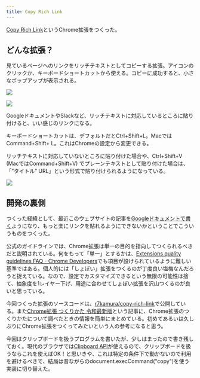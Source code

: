 ```yaml
---
title: Copy Rich Link
---
```

[Copy Rich Link](https://chrome.google.com/webstore/detail/copy-rich-link/hikiamlgpdcabppakpmemaofmkgknpea)というChrome拡張をつくった。

どんな拡張？
------

見ているページへのリンクをリッチテキストとしてコピーする拡張。アイコンのクリックか、キーボードショートカットから使える。コピーに成功すると、小さなポップアップが表示される。

![](https://lh3.googleusercontent.com/docs/AG8NV2b_Sop-ADWUIoe_cFJO2GLDc7_xeCVbH3dhf6wLDAwZ7kDIATqvVvLaeKnSd44vix150qWpcFk11SpA04j49FX6OGMFSKMfik8ZbALFIBdsOK2tXYlKKDZP4ADO5VxZrToIbzjVLXUKAg-1Gw0iyaEv-ZGlixxL1UnB-ytE4LK57lunqzdTIMV6ijwR_-zmbUMyk0_DeTraafIzpcXqPt_9t9AkdNfBWjGuS1R-W0amf1EJVAEmJrmLhUqU8ArwY_8raiUJF9nk1f2-9weGBlYcLJjsShinndhKu1jVna820lyli5K2b79ZYBQwU-wnh4ZDrH4DQo1W4oGi12dJHCy2ooLb9xvC9mL37DZW5pTm-qMp_w563r1v8XCPJD1E6BeOpLqrANOSAEhOqahzfMvhgoDrIrSM92e5pzQsz8i2dF_VKWOuVhdJmLVh48_NGBW1zvKab9PWkM1eSnXsYuXOD-2XJa_HIAH6yhJG32d3P5NVMU76LJ_I17Da-jFOa_4Y_lSAMrVGHyZTSBh1exe4IMpbBckcim_yv1vD-nUBNwy2pVgCQoN842MEs1oyWIS5TUlfofutoT980Kx0NHVxW6IH2FT3KHfzK_gvGCzPoILfxDLyp_eJjbofSsaY8MHW5parW1Llxt5ndK3qMTk_j5WQNIikzpbI5UA7hRn5u3J4c1defDEUVbvluNw7FH0y4blZtOSAoiHXJJCsUJo-NBaeVfubU0tvejszvVkdiExO7ztPeIO3NNu3YCVnoaWZIwi52Ko7mkCPnwC1FLFsNqHFTjPp5appziUt6aNfTWpwiBTZeTRR4ealoQfdGEv1keYbyOJfVKB0U1RWqzM3YEPaxpOXMWpzauLM4TgyVjg23-N26UsfdTMDZUIeeaZbq8HQclafSL9y06rqU7XQDqpUBFioqxSjbNGZWIQEW5fWAVBsaGQfZ9nh2Z2ueUaD-qoMwD3klX6YpmIsogLp-nKSV-bHlJDodIa6H67nH2xVpj-vUkJT1j8iPwaQ5palHDg7GaPQmaPhGc-pwwWjaj3-jnRFq-FEvED8x1Oa8n-2XAZGkMoNyrM1ax8_fTggytjjRENLghrRA8HvJwfnIq67aYxAgMPKMrvggeorTPzqbWoi67mQ5H3k4BVv-i5cUheRxtNSRQLSLoc5V_LSEJscakN7i782aetrHsvH0FqrWb2DmorEIGiDkvsk-D8ouSKuHoh5delIrnOLwaj5Kn4c_2qwbV9aEPfBJIBSHOOy)

![](https://lh3.googleusercontent.com/docs/AG8NV2Zp6a7g0eeZY315W8negpPW8BTUcDRzs81InekVXMKVBVCNlOH_OdMOoWyIWitmPMttQPT66kRjouqS6O3CuDlQ4IMf2Dpu-xyXP8M0QJB0xWHf7POwffZMzSYgKGaGWHmLLNC4eCyCAVy2iktcK-C-n9N6zrJf5bvdZR6djJQ2hfIp4QLylkCco5JVjoam0P4BzwrVk0gvC3BkuneC9FUvYjHZSb1kFQhrrz8h2KsHPo5jD0gmr0yyrnrLUmVltHPmvguK770NK4KtvFRExxdi-rMvUUr0C0bHpY5_fimC2_MMUHMasbcYdiqtjE16_ayu6UXWRB9uLHTZDjoHrTBQcdY82ib8Rd4CExgwW9FS5O9Uros2NuD9OpNXluMssdW0XU5V6QSg3MPy9lOWrFMwhGXzNgscMngs9Qr7M-GB0x5bVRqw6-_Zaikbb1QF_6AS0lUwuvsstLedlmokN-7Q21YuJF1bZGESH9-cGeT0XgxRqAPL21SeoA_4FOGaezELsAGI8f6qGPtZYiqBZ8vWCzTOcn_ZbKmhjyACV62bebLTbKV_OxFqwQB930dq7YrXJMm_LSMm6FdH6XNBlo4H8XaOEpijbsmU28-V_odptocrgKLn9errF_9_fV_h0LSDp6F8KKhGOAResUiMhNFcxNEhBGevvFNHT5DOuwy2-y1aYhhMNKX8QxuWHNKQB4jQr-sFrG3flD1aqF2Uj6n8wKz4U5nYncFSzjVP7UqM1d1G8VsTUo70CgatKl7eKcuwhUbqsTdZZDltHj53lVf0ULZx12iuEZTR2rfwVKuD0MO04MqfmSEPFbpLOfqL7NCMQazqqUN89CPpL0elAZ91wqV90EO7HV_MNyXVGBu-OfkvUtniaSwBI-HTy3-CowiXj4xNouGvRKCVB5QWvu0jKTBUq313HUnHKWvu_nwULafNBxjG28SM5VFGCx38y51asYXYlbyBjg3G3ZgaupSr9D6DMoYHJUIiEvSz0vI-fIbD-_-j-9PGGlCX24AIGR7ORT0eOG8cPDcDiUxoYHhUeYyuPhTLa-dcKb7R2oKFlYJXFJ_sqGKn_D4x7ydE1kIa2mE16cwWiCMY6LyYEOOF8aV-SEnW4Pf0STjypmfrCgLW-sr7N5kShxZTVS7W5dn52xqTbPvrzMF-2pRoLoZyzjCQIz3TsE4gEOuje2XmS231jH-l1Ia8GokDPesEV903p3IyBa4SMv9DgnJ1RaU-EuS4dh5UlUEZEibl43Ogspr-)

GoogleドキュメントやSlackなど、リッチテキストに対応しているところに貼り付けると、いい感じのリンクになる。

キーボードショートカットは、デフォルトだとCtrl+Shift+L。MacではCommand+Shift+ L。これはChromeの設定から変更できる。

リッチテキストに対応していないところに貼り付けた場合や、Ctrl+Shift+V (MacではCommand+Shift+V) でプレーンテキストとして貼り付けた場合は、「”タイトル” URL」という形式で貼り付けられるようになっている。

![](https://lh3.googleusercontent.com/docs/AG8NV2ZVPrL0Ptoi1zXCI14fxb2flIsUxsG8Iv4TvlUOnPy4lH2V-vTbKYxqiXVcxGlXHXrM-WMrnHj3UE2Sms9wssMJy9-VhW98p-mJXn7z605jgeEJ1kOG-8AbmLGdUMCDP6lZmKE6XlYdd0sD3UscT7UchFITJSZfpCqwlLzgBlakipa6h3HVv_xhlPEpARWJ74ff2ITVTrt6IrYj3tj7b3mWEi_TJjZKIzonxccO8TbPk7CSx6QgyIuxGKCsUc8emZz2QhpH13xi0gEKtto5qlAEdHgOMLjAp9etNl3GSq4ZJu8EJSSr9xc0t04a_Ammmw_B9mxtakuWpwZhRQC7qGE3xArbni5pjEoPfadPpmYPVcKPNBY_DRVv-YkGcwELFwShNu0lN_hOsQeBVVFIEPLKR1GVdIp9Ah2nrommI1ItG2mWOusLGdb-qUZzFRUA-CdIpzoCTV4jqfMS_-pzNQccSjO56ToHeuPkUa1SVgpg_hosPQiHsxzivtdU_sUogApbRGaczYHuIsPNSI0RugunEsg5Hn8fwFg5XJ5VeyePqcDUrvKcRYAXg-aXjac8g_3MlakVSTUTBfyctXoiwJMBNSz58ciY-LKLKW2EwrV2TGJ5IY0MtB-ivY8SRi4q0eMGVQzy0KCO9-WcYjw3v0PY9JAXuFksrifGbG3Gq3V5m2vd7eA9sCgN8N4x6iqkTw5tEMAyDWNONgcluk9F1NbfRmCSXkfdvMlp7WGrlOjYmcNIBlYhwv2xF6mTRsuwRFLX-rqeMemEKDmeyoCC6yMVyciuVXjlJ0Hq9-JoMmKs9YL0Qkx_K0qeTV2XwdMOYJWZL--kx5vy2BbHaxOuWAdSTKid3upeZIzRQoR0UkKKDB-pPT6uJb3Nim0e8SM5-5biWg7YHnmHvIVNpMqc1pTX16jYd5sGX0SEcAWA-AvL-pF9VnRuVjWcs31UQ9eZc_88LS6ajNxiMrDblXGQpmyAbocQ75rNPF-hXAoOkHICIXImoA2EpD1q6zmCkJw2HHYVW1mv005NiRK9HJ_X0cC_H_YfU3rLjiS_gBC9jMjNsjO3F6-TSGshft8hr53XwuU-PtfQ4Au1H7VS4cAp3GmHJUV1oPe5iOzq-6IGPNa7FWDobR9oK11H-EQtxy6r32-O3MRtPsvp04nD9iYOJVqGLkiw7j7yvrLNupY7DQxtsaCPIvCiozVd-KchgN_dlaC-qPxNa6iENks_VOyD55O3kxrSRJkp1ytIKzFapJE9rn1W)

開発の裏側
-----

つくった経緯として、最近このウェブサイトの記事を[Googleドキュメントで書く](https://r7kamura.com/articles/2022-05-04-diary)ようになり、もっと楽にリンクを貼れるようにできないかということでこういうものをつくった。

公式のガイドラインでは、Chrome拡張は単一の目的を指向してつくられるべきだと説明されている。何をもって「単一」とするかは、[Extensions quality guidelines FAQ - Chrome Developers](https://developer.chrome.com/docs/extensions/mv3/single_purpose/#one)でも項目が設けられているように難しい基準ではある。個人的には「しょぼい」拡張をつくるのが丁度良い塩梅なんだろうと捉えている。なので、設定でカスタマイズできるという無限の可能性は捨て、抽象度を1レイヤー下げ、用途に合わせてしょぼい拡張を沢山つくるのが良いと思っている。

今回つくった拡張のソースコードは、[r7kamura/copy-rich-link](https://github.com/r7kamura/copy-rich-link)で公開している。また[Chrome拡張 つくりかた 令和最新版](https://r7kamura.com/articles/2022-05-07-chrome-extension-dev-2022)という記事に、Chrome拡張のつくりかたについて調べたときの情報を簡単にまとめている。初めてあるいは久しぶりにChrome拡張をつくってみたいという人の参考になると思う。

今回はクリップボードを扱うプログラムを書いたが、少しはまったので書き残しておく。現代のブラウザでは[Clipboard API](https://developer.mozilla.org/ja/docs/Web/API/Clipboard)が使えるので、クリップボードを扱うならこれを使えばOK！と思いきや、これは特定の条件下で動かないので利用を避けるべきで、結局は昔ながらのdocument.execCommand("copy")を使う実装に切り替えた。
